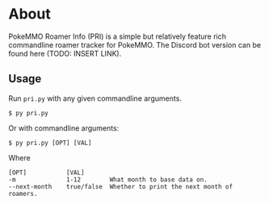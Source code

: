 # About
PokeMMO Roamer Info (PRI) is a simple but relatively feature rich commandline roamer tracker for PokeMMO.
The Discord bot version can be found here (TODO: INSERT LINK).

## Usage
Run `pri.py` with any given commandline arguments.

`$ py pri.py`

Or with commandline arguments:

`$ py pri.py [OPT] [VAL]`

Where

```
[OPT]           [VAL]       
-m              1-12        What month to base data on.
--next-month    true/false  Whether to print the next month of roamers.
```
